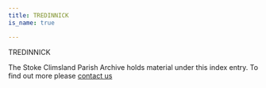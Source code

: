 ```yaml
---
title: TREDINNICK
is_name: true

---
```


TREDINNICK


The Stoke Climsland Parish Archive holds material under this index entry. To find out more please [contact us](/contact/)

